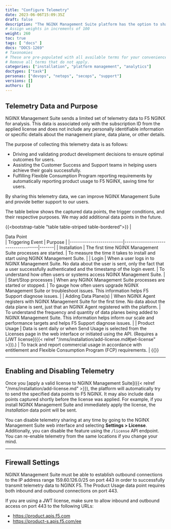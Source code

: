 ```yaml
---
title: "Configure Telemetry"
date: 2023-06-06T15:09:35Z
draft: false
description: "The NGINX Management Suite platform has the option to share telemetry data with F5 NGINX. This data provides valuable insights into software usage and adoption, which F5 NGINX uses to inform product development and support our customers worldwide in maximizing their success with the platform.  In this document, you will find an overview of the transmitted data, instructions for enabling or disabling the feature, and instructions for configuring firewalls."
# Assign weights in increments of 100
weight: 260
toc: true
tags: [ "docs" ]
docs: "DOCS-1269"
# Taxonomies
# These are pre-populated with all available terms for your convenience.
# Remove all terms that do not apply.
categories: ["installation", "platform management", "analytics"]
doctypes: ["task"]
personas: ["devops", "netops", "secops", "support"]
versions: []
authors: []
---
```


## Telemetry Data and Purpose

NGINX Management Suite sends a limited set of telemetry data to F5 NGINX for analysis. This data is associated only with the subscription ID from the applied license and does not include any personally identifiable information or specific details about the management plane, data plane, or other details.

The purpose of collecting this telemetry data is as follows:

- Driving and validating product development decisions to ensure optimal outcomes for users.
- Assisting the Customer Success and Support teams in helping users achieve their goals successfully.
- Fulfilling Flexible Consumption Program reporting requirements by automatically reporting product usage to F5 NGINX, saving time for users.

By sharing this telemetry data, we can improve NGINX Management Suite and provide better support to our users.

The table below shows the captured data points, the trigger conditions, and their respective purposes. We may add additional data points in the future.

{{<bootstrap-table "table table-striped table-bordered">}}
| <div style="width:250px">Data Point</div>            | Triggering Event                            | Purpose |
|--------------------------|------------------------------------|-------|
| Installation | The first time NGINX Management Suite processes are started. | To measure the time it takes to install and start using NGINX Management Suite. |
| Login | When a user logs in to NGINX Management Suite. No data about the user is sent, only the fact that a user successfully authenticated and the timestamp of the login event. | To understand how often users or systems access NGINX Management Suite. |
| Start/Stop processes | When any NGINX Management Suite processes are started or stopped. | To gauge how often users upgrade NGINX Management Suite or troubleshoot issues. This information helps F5 Support diagnose issues. |
| Adding Data Plane(s)      | When NGINX Agent registers with NGINX Management Suite for the first time. No data about the data plane is sent, just that an NGINX Agent registered with the platform. | To understand the frequency and quantity of data planes being added to NGINX Management Suite. This information helps inform our scale and performance targets and helps F5 Support diagnose issues. |
| Product Usage | Data is sent daily or when Send Usage is selected from the Licenses page in the web interface or initiated using the API. (Requires a [JWT license]({{< relref "/nms/installation/add-license.md#jwt-license" >}}).) | To track and report commercial usage in accordance with entitlement and Flexible Consumption Program (FCP) requirements. |
{{</bootstrap-table>}}

---

## Enabling and Disabling Telemetry

Once you [apply a valid license to NGINX Management Suite]({{< relref "/nms/installation/add-license.md" >}}), the platform will automatically try to send the specified data points to F5 NGINX. It may also include data points captured shortly before the license was applied. For example, if you install NGINX Management Suite and immediately apply the license, the *Installation* data point will be sent.

You can disable telemetry sharing at any time by going to the NGINX Management Suite web interface and selecting **Settings > License**. Additionally, you can disable the feature using the `/license` API endpoint. You can re-enable telemetry from the same locations if you change your mind.

---

## Firewall Settings

NGINX Management Suite must be able to establish outbound connections to the IP address range 159.60.126.0/25 on port 443 in order to successfully transmit telemetry data to NGINX F5. The Product Usage data point requires both inbound and outbound connections on port 443.

If you are using a JWT license, make sure to allow inbound and outbound access on port 443 to the following URLs:

- https://product.apis.f5.com
- https://product-s.apis.f5.com/ee
